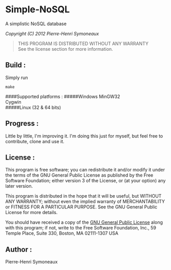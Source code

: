 Simple-NoSQL
============

A simplistic NoSQL database

*Copyright (C) 2012 Pierre-Henri Symoneaux*

> THIS PROGRAM IS DISTRIBUTED WITHOUT ANY WARRANTY <br>
> See the license section for more information. <br>

## Build :
Simply run

	make
####Supported platforms : 
#####Windows
MinGW32<br>
Cygwin<br>
#####Linux (32 & 64 bits)

## Progress :
Little by little, I'm improving it. I'm doing this just for myself, but feel free to contribute, clone and use it.

## License :
This program is free software; you can redistribute it and/or modify
it under the terms of the GNU General Public License as published by
the Free Software Foundation; either version 3 of the License, or
(at your option) any later version.

This program is distributed in the hope that it will be useful, but
WITHOUT ANY WARRANTY; without even the implied warranty of
MERCHANTABILITY or FITNESS FOR A PARTICULAR PURPOSE.  See the GNU
General Public License for more details.

You should have received a copy of the [GNU General Public License](http://www.gnu.org/licenses/gpl-3.0.txt)
along with this program; if not, write to the Free Software
Foundation, Inc., 59 Temple Place, Suite 330, Boston, MA 02111-1307
USA

## Author :
Pierre-Henri Symoneaux
